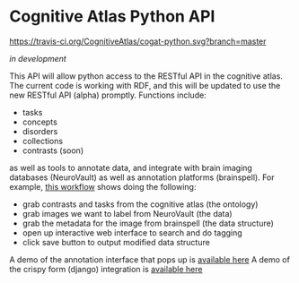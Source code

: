 # Cognitive Atlas Python API

https://travis-ci.org/CognitiveAtlas/cogat-python.svg?branch=master

*in development*

This API will allow python access to the RESTful API in the cognitive atlas. The current code is working with RDF, and this will be updated to use the new RESTful API (alpha) promptly. Functions include:

- tasks
- concepts
- disorders
- collections
- contrasts (soon)

as well as tools to annotate data, and integrate with brain imaging databases (NeuroVault) as well as annotation platforms (brainspell).  For example, [this workflow](examples/annotate_nv_images.py) shows doing the following:

- grab contrasts and tasks from the cognitive atlas (the ontology)
- grab images we want to label from NeuroVault (the data)
- grab the metadata for the image from brainspell (the data structure)
- open up interactive web interface to search and do tagging
- click save button to output modified data structure

A demo of the annotation interface that pops up is [available here](http://www.vbmis.com/bmi/project/cogatlas/annotate.html)
A demo of the crispy form (django) integration is [available here](http://vbmis.com/bmi/share/cogatlas/cogatlas.html)


